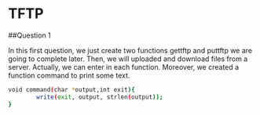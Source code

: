 # TFTP


##Question 1

In this first question, we just create two functions gettftp and puttftp we are going to complete later.
Then, we will uploaded and download files from a server.
Actually, we can enter in each function.
Moreover, we created a function command to print some text.

```bash
void command(char *output,int exit){
        write(exit, output, strlen(output));
}
```

